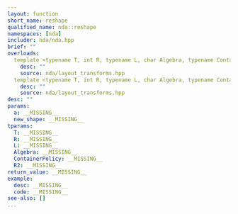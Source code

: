 ```yaml
---
layout: function
short_name: reshape
qualified_name: nda::reshape
namespaces: [nda]
includer: nda/nda.hpp
brief: ""
overloads:
  template <typename T, int R, typename L, char Algebra, typename ContainerPolicy, size_t R2> auto nda::reshape(basic_array<T, R, L, Algebra, ContainerPolicy> && a, const std::array<long, R2> & new_shape):
    desc: ""
    source: nda/layout_transforms.hpp
  template <typename T, int R, typename L, char Algebra, typename ContainerPolicy, size_t R2> auto nda::reshape(basic_array<T, R, L, Algebra, ContainerPolicy> && a, const std::array<int, R2> & new_shape):
    desc: ""
    source: nda/layout_transforms.hpp
desc: ""
params:
  a: __MISSING__
  new_shape: __MISSING__
tparams:
  T: __MISSING__
  R: __MISSING__
  L: __MISSING__
  Algebra: __MISSING__
  ContainerPolicy: __MISSING__
  R2: __MISSING__
return_value: __MISSING__
example:
  desc: __MISSING__
  code: __MISSING__
see-also: []
...
```

